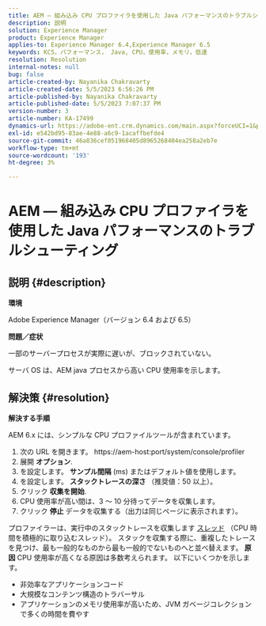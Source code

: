 ```yaml
---
title: AEM — 組み込み CPU プロファイラを使用した Java パフォーマンスのトラブルシューティング
description: 説明
solution: Experience Manager
product: Experience Manager
applies-to: Experience Manager 6.4,Experience Manager 6.5
keywords: KCS，パフォーマンス， Java, CPU，使用率，メモリ，低速
resolution: Resolution
internal-notes: null
bug: false
article-created-by: Nayanika Chakravarty
article-created-date: 5/5/2023 6:56:26 PM
article-published-by: Nayanika Chakravarty
article-published-date: 5/5/2023 7:07:37 PM
version-number: 3
article-number: KA-17499
dynamics-url: https://adobe-ent.crm.dynamics.com/main.aspx?forceUCI=1&pagetype=entityrecord&etn=knowledgearticle&id=c0334588-76eb-ed11-a7c6-6045bd006704
exl-id: e542bd95-83ae-4e88-a6c9-1acaffbefde4
source-git-commit: 46a836cef051968405d8965268404ea258a2eb7e
workflow-type: tm+mt
source-wordcount: '193'
ht-degree: 3%

---
```


# AEM — 組み込み CPU プロファイラを使用した Java パフォーマンスのトラブルシューティング

## 説明 {#description}


<b>環境</b>

Adobe Experience Manager（バージョン 6.4 および 6.5）

<b>問題／症状</b>

一部のサーバープロセスが実際に遅いが、ブロックされていない。

サーバ OS は、AEM java プロセスから高い CPU 使用率を示します。


## 解決策 {#resolution}


<b>解決する手順</b>

AEM 6.x には、シンプルな CPU プロファイルツールが含まれています。

1. 次の URL を開きます。 https://aem-host:port/system/console/profiler
2. 展開 <b>オプション</b>.
3. を設定します。 <b>サンプル間隔</b> (ms) またはデフォルト値を使用します。
4. を設定します。 <b>スタックトレースの深さ</b> （推奨値：50 以上）。
5. クリック <b>収集を開始</b>.
6. CPU 使用率が高い間は、3 ～ 10 分待ってデータを収集します。
7. クリック <b>停止</b> データを収集する（出力は同じページに表示されます）。


プロファイラーは、実行中のスタックトレースを収集します [スレッド](https://docs.oracle.com/javase/tutorial/essential/concurrency/threads.html) （CPU 時間を積極的に取り込むスレッド）。 スタックを収集する際に、重複したトレースを見つけ、最も一般的なものから最も一般的でないものへと並べ替えます。
<b>原因</b>
CPU 使用率が高くなる原因は多数考えられます。 以下にいくつかを示します。

- 非効率なアプリケーションコード
- 大規模なコンテンツ構造のトラバーサル
- アプリケーションのメモリ使用率が高いため、JVM ガベージコレクションで多くの時間を費やす
